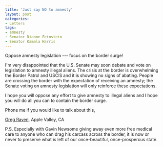 ```yaml
---
title: 'Just say NO to amnesty'
layout: post
categories:
- Letters
tags:
- amnesty
- Senator Dianne Feinstein
- Senator Kamala Harris
---
```


Oppose amnesty legislation --- focus on the border surge!

I'm very disappointed that the U.S. Senate may soon debate and vote on legislation to amnesty illegal aliens. The crisis at the border is overwhelming the Border Patrol and USCIS and it is showing no signs of abating. People are crossing the border with the expectation of receiving an amnesty; the Senate voting on amnesty legislation will only reinforce these expectations.

I hope you will oppose any effort to give amnesty to illegal aliens and I hope you will do all you can to contain the border surge.

Phone me if you would like to talk about this,

 [Greg Raven](https://www.gregraven.org/), Apple Valley, CA

P.S. Especially with Gavin Newsome giving away even more free medical care to anyone who can drag his carcass across the border, it is now or never to preserve what is left of our once-beautiful, once-prosperous state.